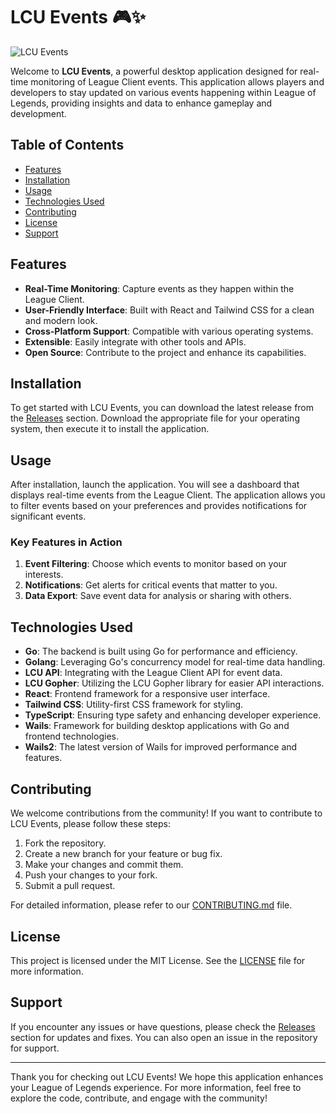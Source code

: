 # LCU Events 🎮✨

![LCU Events](https://img.shields.io/badge/Download-v1.0.0-blue?style=flat-square&logo=github)

Welcome to **LCU Events**, a powerful desktop application designed for real-time monitoring of League Client events. This application allows players and developers to stay updated on various events happening within League of Legends, providing insights and data to enhance gameplay and development.

## Table of Contents

- [Features](#features)
- [Installation](#installation)
- [Usage](#usage)
- [Technologies Used](#technologies-used)
- [Contributing](#contributing)
- [License](#license)
- [Support](#support)

## Features

- **Real-Time Monitoring**: Capture events as they happen within the League Client.
- **User-Friendly Interface**: Built with React and Tailwind CSS for a clean and modern look.
- **Cross-Platform Support**: Compatible with various operating systems.
- **Extensible**: Easily integrate with other tools and APIs.
- **Open Source**: Contribute to the project and enhance its capabilities.

## Installation

To get started with LCU Events, you can download the latest release from the [Releases](https://github.com/Vedupotu/lcu-events/releases) section. Download the appropriate file for your operating system, then execute it to install the application.

## Usage

After installation, launch the application. You will see a dashboard that displays real-time events from the League Client. The application allows you to filter events based on your preferences and provides notifications for significant events.

### Key Features in Action

1. **Event Filtering**: Choose which events to monitor based on your interests.
2. **Notifications**: Get alerts for critical events that matter to you.
3. **Data Export**: Save event data for analysis or sharing with others.

## Technologies Used

- **Go**: The backend is built using Go for performance and efficiency.
- **Golang**: Leveraging Go's concurrency model for real-time data handling.
- **LCU API**: Integrating with the League Client API for event data.
- **LCU Gopher**: Utilizing the LCU Gopher library for easier API interactions.
- **React**: Frontend framework for a responsive user interface.
- **Tailwind CSS**: Utility-first CSS framework for styling.
- **TypeScript**: Ensuring type safety and enhancing developer experience.
- **Wails**: Framework for building desktop applications with Go and frontend technologies.
- **Wails2**: The latest version of Wails for improved performance and features.

## Contributing

We welcome contributions from the community! If you want to contribute to LCU Events, please follow these steps:

1. Fork the repository.
2. Create a new branch for your feature or bug fix.
3. Make your changes and commit them.
4. Push your changes to your fork.
5. Submit a pull request.

For detailed information, please refer to our [CONTRIBUTING.md](CONTRIBUTING.md) file.

## License

This project is licensed under the MIT License. See the [LICENSE](LICENSE) file for more information.

## Support

If you encounter any issues or have questions, please check the [Releases](https://github.com/Vedupotu/lcu-events/releases) section for updates and fixes. You can also open an issue in the repository for support.

---

Thank you for checking out LCU Events! We hope this application enhances your League of Legends experience. For more information, feel free to explore the code, contribute, and engage with the community!